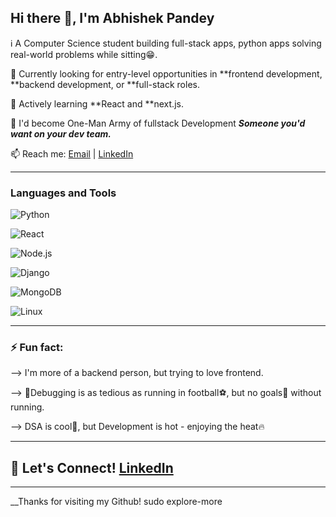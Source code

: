 ##   Hi there 👋, I'm Abhishek Pandey

ℹ️ A Computer Science student building full-stack apps, python apps solving real-world problems while sitting😁.

🎯 Currently looking for entry-level opportunities in **frontend development, **backend development, or **full-stack roles.

🌱 Actively learning **React and **next.js.

🎯 I'd become One-Man Army of fullstack Development  ***Someone you'd want on your dev team.***



📫 Reach me: [Email](abhishek.pandey998877@gmail.com) | [LinkedIn](https://www.linkedin.com/in/abhishek-pandey-296b04250/)

----

### Languages and Tools

![Python](https://img.shields.io/badge/-Python-black?style=flat-square&logo=python)

![React](https://img.shields.io/badge/-React-black?style=flat-square&logo=react)

![Node.js](https://img.shields.io/badge/-Node.js-black?style=flat-square&logo=node.js)

![Django](https://img.shields.io/badge/-Django-black?style=flat-square&logo=django)

![MongoDB](https://img.shields.io/badge/-MongoDB-black?style=flat-square&logo=mongodb)

![Linux](https://img.shields.io/badge/-Linux-black?style=flat-square&logo=linux)

----

### ⚡ Fun fact: 

--> I'm more of a backend person, but trying to love frontend.

--> 🐞Debugging is as tedious as running in football⚽, but no goals🥅 without running.

--> DSA is cool🧊, but Development is hot - enjoying the heat🔥


----

## 🛜 Let's Connect!   [LinkedIn](https://www.linkedin.com/in/abhishek-pandey-296b04250/)

----

__Thanks for visiting my Github! sudo explore-more
